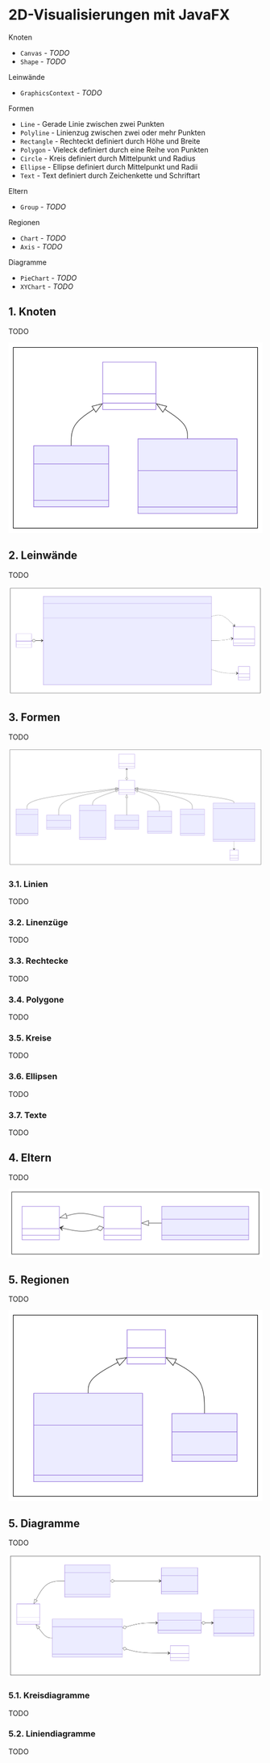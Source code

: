 # 2D-Visualisierungen mit JavaFX

Knoten

* `Canvas` - *TODO*
* `Shape` - *TODO*

Leinwände

* `GraphicsContext` - *TODO*

Formen

* `Line` - Gerade Linie zwischen zwei Punkten
* `Polyline` - Linienzug zwischen zwei oder mehr Punkten
* `Rectangle` - Rechteckt definiert durch Höhe und Breite
* `Polygon` - Vieleck definiert durch eine Reihe von Punkten
* `Circle` - Kreis definiert durch Mittelpunkt und Radius
* `Ellipse` - Ellipse definiert durch Mittelpunkt und Radii
* `Text` - Text definiert durch Zeichenkette und Schriftart

Eltern

* `Group` - *TODO*

Regionen

* `Chart` - *TODO*
* `Axis` - *TODO*

Diagramme

* `PieChart` - *TODO*
* `XYChart` - *TODO*

## 1. Knoten

TODO

![](../Grafiken/JavaFX/2D/Node.svg)

## 2. Leinwände

TODO

![](../Grafiken/JavaFX/2D/Canvas.svg)

## 3. Formen

TODO

![](../Grafiken/JavaFX/2D/Shape.svg)

### 3.1. Linien

TODO

### 3.2. Linenzüge

TODO

### 3.3. Rechtecke

TODO

### 3.4. Polygone

TODO

### 3.5. Kreise

TODO

### 3.6. Ellipsen

TODO

### 3.7. Texte

TODO

## 4. Eltern

TODO

![](../Grafiken/JavaFX/2D/Parent.svg)

## 5. Regionen

TODO

![](../Grafiken/JavaFX/2D/Region.svg)

## 5. Diagramme

TODO

![](../Grafiken/JavaFX/2D/Chart.svg)

### 5.1. Kreisdiagramme

TODO

### 5.2. Liniendiagramme

TODO